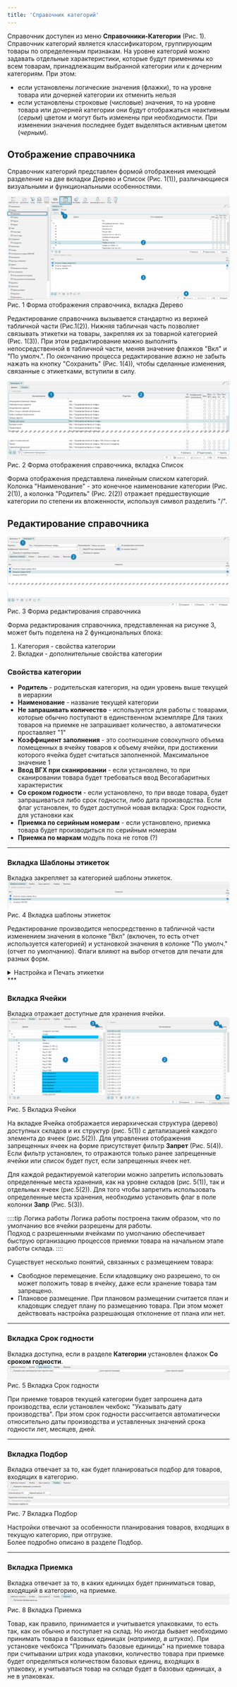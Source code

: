 ```yaml
---
title: 'Справочник категорий'
---
```

Справочник доступен из меню **Справочники-Категории** (Рис. 1).<br/>
Справочник категорий является классификатором, группирующим товары по определенным признакам. 
На уровне категорий можно задавать отдельные характеристики, которые будут применимы ко всем товарам, 
принадлежащим выбранной категории или к дочерним категориям. При этом:
- если установлены логические значения (флажки), то на уровне товара или дочерней категории их отменить нельзя
- если установлены строковые (числовые) значения, то на уровне товара или дочерней категории они будут отображаться неактивным (_серым_) цветом и 
могут быть изменены при необходимости. При изменении значения последнее будет выделяться активным цветом (_черным_).


## Отображение справочника

Справочник категорий представлен формой отображения имеющей разделение на две вкладки Дерево и Список (Рис. 1(1)), 
различающиеся визуальными и функциональными особенностями. 

![](img/categories1.png)<br/>
Рис. 1 Форма отображения справочника, вкладка Дерево

Редактирование справочника вызывается стандартно из верхней табличной части (Рис.1(2)). 
Нижняя табличная часть позволяет связывать этикетки на товары, закрепляя их за товарной категорией (Рис. 1(3)). 
При этом редактирование можно выполнять непосредственной в табличной части, меняя значение флажков "Вкл" и "По умолч.". 
По окончанию процесса редактирование _важно_ не забыть нажать на кнопку "Сохранить" (Рис. 1(4)), 
чтобы сделанные изменения, связанные с этикетками, вступили в силу.

![](img/categories2.png)<br/>
Рис. 2 Форма отображения справочника, вкладка Список

Форма отображения представлена линейным списком категорий. 
Колонка "Наименование" - это конечное наименование категории (Рис. 2(1)), 
а колонка "Родитель" (Рис. 2(2)) отражает предшествующие категории по степени их вложенности, используя символ разделить "/".

## Редактирование справочника
![](img/categories3.png)<br/>
Рис. 3 Форма редактирования справочника

Форма редактирования справочника, представленная на рисунке 3, может быть поделена на 2 функциональных блока:
1. Категория - свойства категории
2. Вкладки - дополнительные свойства категории

### Свойства категории
- **Родитель** - родительская категория, на один уровень выше текущей в иерархии
- **Наименование** - название текущей категории
- **Не запрашивать количество** - используется для работы с товарами, которые обычно поступают в единственном экземпляре 
Для таких товаров на приемке не запрашивает количество, а автоматически проставляет "1"
- **Коэффициент заполнения** - это соотношение совокупного объема помещенных в ячейку товаров к объему ячейки, 
при достижении которого ячейка будет считаться заполненной. Максимальное значение 1
- **Ввод ВГХ при сканировании** - если установлено, то при сканировании товара будет требоваться ввод Весогабаритных характеристик
- **Со сроком годности** - если установлено, то при вводе товара, будет запрашиваться либо срок годности, либо дата производства. 
Если флаг установлен, то будет доступной новая вкладка: Срок годности, для установки как     
- **Приемка по серийным номерам** - если установлено, приемка товара будет производиться по серийным номерам
- **Приемка по маркам** модуль пока не готов (?)

***
### Вкладка Шаблоны этикеток
Вкладка закрепляет за категорией шаблоны этикеток.
![](img/categories4.png)<br/>
Рис. 4 Вкладка шаблоны этикеток

Редактирование производится непосредственно в табличной части изменением значения в колонке "Вкл" (включен, то есть отчет используется категорией) и 
установкой значения в колонке "По умолч." (отчет по умолчанию). Флаги влияют на выбор отчетов для печати для разных форм. 

<details>
<summary>Настройка и Печать этикетки</summary>

Для настройки этикетки:
- Для загрузки новых шаблонов см. Печать-Товар-Шаблон этикеток товара
- Для установки формата этикетки, см. Печать-Принтеры-Форматы бумаги
***
Распечатать этикетку можно:
- **Справочники-Товары** с выбором перед печатью шаблона этикетки из списка, закрепленных за товарной категорией (флажок "Вкл.") этикеток,
  по текущей отдельной позиции
- **Печать-Товар-Печать** этикеток товара печать этикетки по умолчанию (флажок "Умолч.") для всех отмеченных или только текущей товарной позиции
</details>
***

### Вкладка Ячейки
Вкладка отражает доступные для хранения ячейки.
![](img/categories5.png)<br/>
Рис. 5 Вкладка Ячейки

На вкладке Ячейка отображается иерархическая структура (дерево) доступных складов и их структур (рис. 5(1)) с детализацией каждого элемента до ячеек (рис.5(2)). 
Для управления отображения запрещенных ячеек на форме присутствует фильтр **Запрет** (Рис. 5(4)). 
Если фильтр установлен, то отражаются только ранее запрещенные ячейки или список будет пуст, если запрещенных ячеек нет.<br/>

Для каждой редактируемой категории можно запретить использовать определенные места хранения, как на уровне складов (рис. 5(1)), так и отдельных ячеек (рис.5(2)). 
Для того чтобы запретить использовать определенные места хранения, необходимо установить флаг в поле колонки **Запр** (Рис. 5(3)). 

::::tip Логика работы
Логика работы построена таким образом, что по умолчанию все ячейки разрешены для работы.<br/> 
Подход с разрешенными ячейками по умолчанию обеспечивает быструю организацию процессов приемки товара на начальном этапе работы склада. 
::::

Существует несколько понятий, связанных с размещением товара:
- Свободное перемещение. Если кладовщику оно разрешено, то он может положить товар в ячейку, даже если хранение товара там запрещено.
- Плановое размещение. При плановом размещении считается план и кладовщик следует плану по размещению товара. 
При этом может действовать настройка разрешающая отклонение от плана или нет.  
***

### Вкладка Срок годности
Вкладка доступна, если в разделе **Категории** установлен флажок **Со сроком годности**.
![](img/categories6.png)<br/>
Рис. 5 Вкладка Срок годности

При приемке товаров текущей категории будет запрошена дата производства, если установлен чекбокс "Указывать дату производства".
При этом срок годности рассчитается автоматически относительно даты производства и уставленных значений срока годности лет, месяцев, дней.
***

### Вкладка Подбор
Вкладка отвечает за то, как будет планироваться подбор для товаров, входящих в категорию.
![](img/categories7.png)<br/>
Рис. 7 Вкладка Подбор

Настройки отвечают за особенности планирования товаров, входящих в текущую категорию, при отгрузке.<br/>
Более подробно описано в разделе Подбор.
***

### Вкладка Приемка
Вкладка отвечает за то, в каких единицах будет приниматься товар, входящий в категорию, на приемке.
![](img/categories8.png)<br/>
Рис. 8 Вкладка Приемка

Товар, как правило, принимается и учитывается упаковками, то есть так, как он обычно и поступает на склад.
Но иногда бывает необходимо принимать товара в базовых единицах (_например, в штуках_).
При установке чекбокса "Принимать базовые единицы" на приемке товара при считывании штрих кода упаковки,
количество товара при приемке будет определяться количеством базовых единиц, входящих в упаковку,
и учитываться товар на складе будет в базовых единицах, а не в упаковках.   







